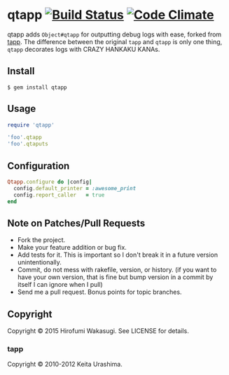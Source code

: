 # qtapp [![Build Status](https://travis-ci.org/5t111111/qtapp.svg)](https://travis-ci.org/5t111111/qtapp) [![Code Climate](https://codeclimate.com/github/5t111111/qtapp/badges/gpa.svg)](https://codeclimate.com/github/5t111111/qtapp)

qtapp adds `Object#qtapp` for outputting debug logs with ease, forked from [tapp](https://github.com/esminc/tapp).
The difference between the original `tapp` and `qtapp` is only one thing, `qtapp` decorates logs with CRAZY HANKAKU KANAs.

## Install

```
$ gem install qtapp
```

## Usage

``` ruby
require 'qtapp'

'foo'.qtapp
'foo'.qtaputs
```

## Configuration

``` ruby
Qtapp.configure do |config|
  config.default_printer = :awesome_print
  config.report_caller   = true
end
```

## Note on Patches/Pull Requests

* Fork the project.
* Make your feature addition or bug fix.
* Add tests for it. This is important so I don't break it in a
  future version unintentionally.
* Commit, do not mess with rakefile, version, or history.
  (if you want to have your own version, that is fine but bump version in a commit by itself I can ignore when I pull)
* Send me a pull request. Bonus points for topic branches.

## Copyright

Copyright &copy; 2015 Hirofumi Wakasugi. See LICENSE for details.

### tapp

Copyright &copy; 2010-2012 Keita Urashima.
